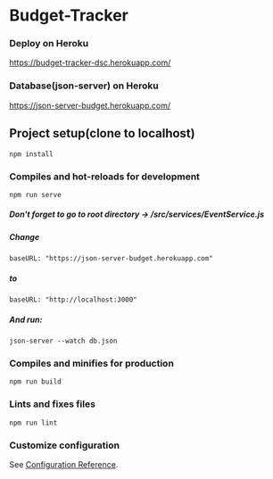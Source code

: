 # Budget-Tracker

### Deploy on Heroku

https://budget-tracker-dsc.herokuapp.com/


### Database(json-server) on Heroku

https://json-server-budget.herokuapp.com/


## Project setup(clone to localhost)
```
npm install
```

### Compiles and hot-reloads for development
```
npm run serve
```
##### Don't forget to go to root directory -> /src/services/EventService.js
##### Change 
```baseURL: "https://json-server-budget.herokuapp.com"```
##### to 
```baseURL: "http://localhost:3000"``` 
##### And run:
```
json-server --watch db.json
```

### Compiles and minifies for production
```
npm run build
```

### Lints and fixes files
```
npm run lint
```

### Customize configuration
See [Configuration Reference](https://cli.vuejs.org/config/).
